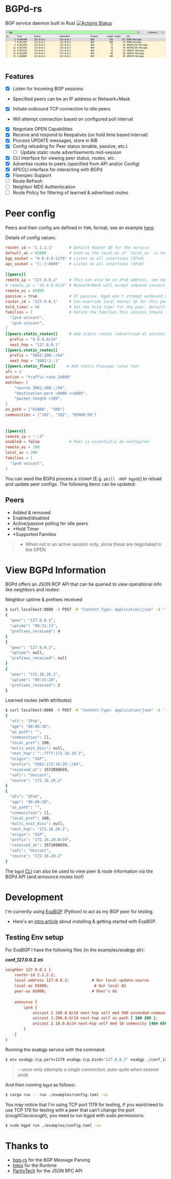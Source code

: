 # BGPd-rs

BGP service daemon built in Rust
[![Actions Status](https://github.com/thepacketgeek/bgpd-rs/workflows/cargo/badge.svg)](https://github.com/thepacketgeek/bgpd-rs/actions)

![PCAP](examples/pcap.png)


## Features
- [x] Listen for Incoming BGP sessions 
- Specified peers can be an IP address or Network+Mask
- [x] Initiate outbound TCP connection to idle peers
- Will attempt connection based on configured poll interval
- [x] Negotiate OPEN Capabilities
- [x] Receive and respond to Keepalives (on hold time based interval)
- [x] Process UPDATE messages, store in RIB
- [x] Config reloading for Peer status (enable, passive, etc.)
  - [ ] Update static route advertisements mid-session
- [x] CLI interface for viewing peer status, routes, etc.
- [x] Advertise routes to peers (specified from API and/or Config) 
- [x] API/CLI interface for interacting with BGPd
- [x] Flowspec Support
- [ ] Route Refresh
- [ ] Neighbor MD5 Authentication
- [ ] Route Policy for filtering of learned & advertised routes

# Peer config
Peers and their config are defined in `TOML` format; see an example [here](examples/config.toml).

Details of config values:
```toml
router_id = "1.1.1.1"       # Default Router ID for the service
default_as = 65000          # Used as the local-as if `local_as` is not defined for a peer
bgp_socket = "0.0.0.0:1179" # Listen on all interfaces (IPv4)
api_socket = "[::]:8080"    # Listen on all interfaces (IPv6)

[[peers]]
remote_ip = "127.0.0.2"     # This can also be an IPv6 address, see next peer
# remote_ip = "10.0.0.0/24" # Network+Mask will accept inbound connections from any source in the subnet
remote_as = 65000
passive = true              # If passive, bgpd won't attempt outbound connections
router_id = "127.0.0.1"     # Can override local Router ID for this peer
hold_timer = 90             # Set the hold timer for the peer, defaults to 180 seconds
families = [                # Define the families this session should support
  "ipv4 unicast",
  "ipv6 unicast",
]
[[peers.static_routes]]     # Add static routes (advertised at session start)
  prefix = "9.9.9.0/24"
  next_hop = "127.0.0.1"
[[peers.static_routes]]
  prefix = "3001:100::/64"
  next_hop = "3001:1::1"
[[peers.static_flows]]     # Add static Flowspec rules too!
afi = 2
action = "traffic-rate 24000"
matches= [
    "source 3001:100::/56",
    "destination-port >8000 <=8080",
    "packet-length >100",
]
as_path = ["65000", "500"]
communities = ["101", "202", "65000:99"]


[[peers]]
remote_ip = "::2"
enabled = false             # Peer is essentially de-configured
remote_as = 100
local_as = 200
families = [
  "ipv6 unicast",
]
```

You can send the BGPd process a `SIGHUP` [E.g. `pkill -HUP bgpd$`] to reload and update peer configs. The following items can be updated:

## Peers
- Added & removed
- Enabled/disabled
- Active/passive polling for idle peers
- *Hold Timer
- *Supported Families

 > * When not in an active session only, since these are negotiated in the OPEN


# View BGPd Information
BGPd offers an JSON RCP API that can be queried to view operational info like neighbors and routes:

Neighbor uptime & prefixes received
```sh
$ curl localhost:8080 -X POST -H "Content-Type: application/json" -d '{"jsonrpc":"2.0","method":"show_peers","params":null,"id":0}' | jq '.result[] | {peer: .peer, uptime: .uptime, prefixes_received: .prefixes_received}'
{
  "peer": "127.0.0.2",
  "uptime": "00:31:13",
  "prefixes_received": 4
}
{
  "peer": "127.0.0.3",
  "uptime": null,
  "prefixes_received": null
}
{
  "peer": "172.16.20.2",
  "uptime": "00:31:20",
  "prefixes_received": 2
}
```

Learned routes (with attributes)
```sh
$ curl localhost:8080 -X POST -H "Content-Type: application/json" -d '{"jsonrpc":"2.0","method":"show_routes_learned","params": {"from_peer": "172.16.20.2"},"id":0}' | jq '.result[]'
{
  "afi": "IPv6",
  "age": "00:00:38",
  "as_path": "",
  "communities": [],
  "local_pref": 100,
  "multi_exit_disc": null,
  "next_hop": "::ffff:172.16.20.2",
  "origin": "IGP",
  "prefix": "3001:172:16:20::/64",
  "received_at": 1572898659,
  "safi": "Unicast",
  "source": "172.16.20.2"
}
{
  "afi": "IPv4",
  "age": "00:00:38",
  "as_path": "",
  "communities": [],
  "local_pref": 100,
  "multi_exit_disc": null,
  "next_hop": "172.16.20.2",
  "origin": "IGP",
  "prefix": "172.16.20.0/24",
  "received_at": 1572898659,
  "safi": "Unicast",
  "source": "172.16.20.2"
}
```

The `bgpd` [CLI](src/cli/mod.rs) can also be used to view peer & route information via the BGPd API (and announce routes too!)

# Development
I'm currently using [ExaBGP](https://github.com/Exa-Networks/exabgp) (Python) to act as my BGP peer for testing.
- Here's an [intro article](https://thepacketgeek.com/influence-routing-decisions-with-python-and-exabgp/) about installing & getting started with ExaBGP.

## Testing Env setup
For ExaBGP I have the following files (in the examples/exabgp dir):

**conf_127.0.0.2.ini**
```ini
neighbor 127.0.0.1 {
    router-id 2.2.2.2;
    local-address 127.0.0.2;          # Our local update-source
    local-as 65000;                    # Our local AS
    peer-as 65000;                    # Peer's AS

    announce {
        ipv4 {
            unicast 2.100.0.0/24 next-hop self med 500 extended-community [ target:65000:1.1.1.1 ];
            unicast 2.200.0.0/24 next-hop self as-path [ 100 200 ];
            unicast 2.10.0.0/24 next-hop self med 10 community [404 65000:10];
        }
    }
}
```

Running the exabgp service with the command:

```sh
$ env exabgp.tcp.port=1179 exabgp.tcp.bind="127.0.0.2" exabgp ./conf_127.0.0.2.ini --once
```
> *--once only attempts a single connection, auto-quits when session ends*


And then running `bgpd` as follows:

```sh
$ cargo run -- run ./examples/config.toml -vv
```

You may notice that I'm using TCP port 1179 for testing, if you want/need to use TCP 179 for testing with a peer that can't change the port (*cough*Cisco*cough*), you need to run bgpd with sudo permissions:

```sh
$ sudo bgpd run ./examples/config.toml -vv
```

# Thanks to
- [bgp-rs](https://github.com/DevQps/bgp-rs) for the BGP Message Parsing
- [tokio](https://tokio.rs/) for the Runtime
- [ParityTech](https://github.com/paritytech/jsonrpsee) for the JSON RPC API